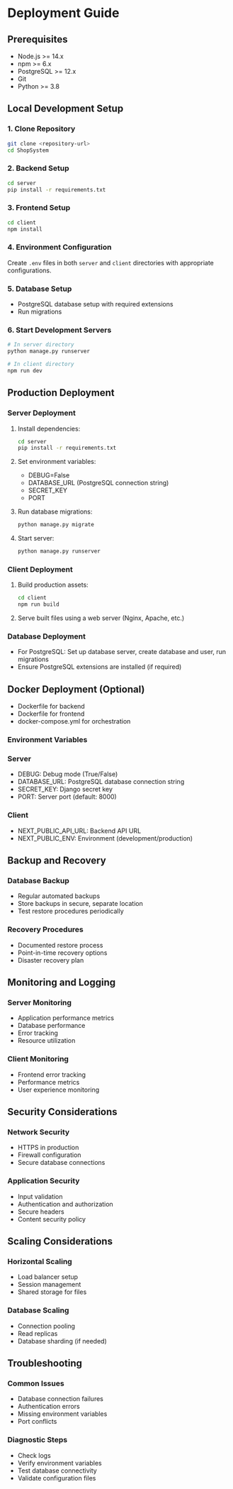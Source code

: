 # Deployment Guide

## Prerequisites
- Node.js >= 14.x
- npm >= 6.x
- PostgreSQL >= 12.x
- Git
- Python >= 3.8

## Local Development Setup

### 1. Clone Repository
```bash
git clone <repository-url>
cd ShopSystem
```

### 2. Backend Setup
```bash
cd server
pip install -r requirements.txt
```

### 3. Frontend Setup
```bash
cd client
npm install
```

### 4. Environment Configuration
Create `.env` files in both `server` and `client` directories with appropriate configurations.

### 5. Database Setup
- PostgreSQL database setup with required extensions
- Run migrations

### 6. Start Development Servers
```bash
# In server directory
python manage.py runserver

# In client directory
npm run dev
```

## Production Deployment

### Server Deployment
1. Install dependencies:
   ```bash
   cd server
   pip install -r requirements.txt
   ```

2. Set environment variables:
   - DEBUG=False
   - DATABASE_URL (PostgreSQL connection string)
   - SECRET_KEY
   - PORT

3. Run database migrations:
   ```bash
   python manage.py migrate
   ```

4. Start server:
   ```bash
   python manage.py runserver
   ```

### Client Deployment
1. Build production assets:
   ```bash
   cd client
   npm run build
   ```

2. Serve built files using a web server (Nginx, Apache, etc.)

### Database Deployment
- For PostgreSQL: Set up database server, create database and user, run migrations
- Ensure PostgreSQL extensions are installed (if required)

## Docker Deployment (Optional)
- Dockerfile for backend
- Dockerfile for frontend
- docker-compose.yml for orchestration

### Environment Variables

### Server
- DEBUG: Debug mode (True/False)
- DATABASE_URL: PostgreSQL database connection string
- SECRET_KEY: Django secret key
- PORT: Server port (default: 8000)

### Client
- NEXT_PUBLIC_API_URL: Backend API URL
- NEXT_PUBLIC_ENV: Environment (development/production)

## Backup and Recovery

### Database Backup
- Regular automated backups
- Store backups in secure, separate location
- Test restore procedures periodically

### Recovery Procedures
- Documented restore process
- Point-in-time recovery options
- Disaster recovery plan

## Monitoring and Logging

### Server Monitoring
- Application performance metrics
- Database performance
- Error tracking
- Resource utilization

### Client Monitoring
- Frontend error tracking
- Performance metrics
- User experience monitoring

## Security Considerations

### Network Security
- HTTPS in production
- Firewall configuration
- Secure database connections

### Application Security
- Input validation
- Authentication and authorization
- Secure headers
- Content security policy

## Scaling Considerations

### Horizontal Scaling
- Load balancer setup
- Session management
- Shared storage for files

### Database Scaling
- Connection pooling
- Read replicas
- Database sharding (if needed)

## Troubleshooting

### Common Issues
- Database connection failures
- Authentication errors
- Missing environment variables
- Port conflicts

### Diagnostic Steps
- Check logs
- Verify environment variables
- Test database connectivity
- Validate configuration files